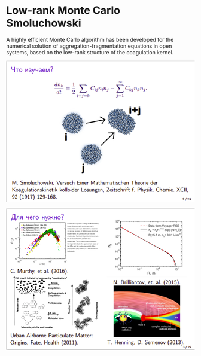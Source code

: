 # Low-rank Monte Carlo Smoluchowski

A highly efficient Monte Carlo algorithm has been developed 
for the numerical solution of aggregation-fragmentation equations 
in open systems, based on the low-rank structure of the coagulation kernel.

![Изучаем](https://github.com/DrEternity/Low_rank_Monte_Carlo_Smoluchowski/blob/main/title.png)

![Приложения](https://github.com/DrEternity/Low_rank_Monte_Carlo_Smoluchowski/blob/main/applications.png)
